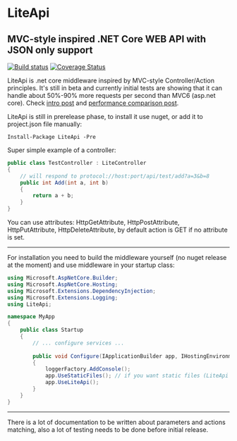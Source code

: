# LiteApi

## MVC-style inspired .NET Core WEB API with JSON only support

[![Build status](https://ci.appveyor.com/api/projects/status/5crmsp0tfgduwcvo?svg=true)](https://ci.appveyor.com/project/ProjectMona/liteapi) [![Coverage Status](https://coveralls.io/repos/github/stanac/LiteApi/badge.svg?branch=master)](https://coveralls.io/github/stanac/LiteApi?branch=master)

LiteApi is .net core middleware inspired by MVC-style Controller/Action principles.
It's still in beta and currently initial tests are showing that it can handle about 50%-90%
more requests per second than MVC6 (asp.net core). Check [intro post](http://stanacev.com/2016/09/06/liteapi-alternative-web-api-net-core-middleware-intro/) and [performance comparison post](http://stanacev.com/2016/09/08/liteapi-performance-comparison/).

LiteApi is still in prerelease phase, to install it use nuget, or add it to project.json file manually:

```
Install-Package LiteApi -Pre
```

Super simple example of a controller: 

``` cs
public class TestController : LiteController
{
    // will respond to protocol://host:port/api/test/add?a=3&b=8
    public int Add(int a, int b)
    {
        return a + b;
    }
}
``` 

You can use attributes: HttpGetAttribute, HttpPostAttribute, HttpPutAttribute, 
HttpDeleteAttribute, by default action is GET if no attribute is set.

---

For installation you need to build the middleware yourself (no nuget release at the moment)
and use middleware in your startup class:

``` cs
using Microsoft.AspNetCore.Builder;
using Microsoft.AspNetCore.Hosting;
using Microsoft.Extensions.DependencyInjection;
using Microsoft.Extensions.Logging;
using LiteApi;

namespace MyApp
{
    public class Startup
    {
        // ... configure services ...
        
        public void Configure(IApplicationBuilder app, IHostingEnvironment env, ILoggerFactory loggerFactory)
        {
            loggerFactory.AddConsole();
            app.UseStaticFiles(); // if you want static files (LiteApi does not support static files by itself)
            app.UseLiteApi();
        }
    }
}
```

---

There is a lot of documentation to be written about parameters and actions matching,
also a lot of testing needs to be done before initial release.
